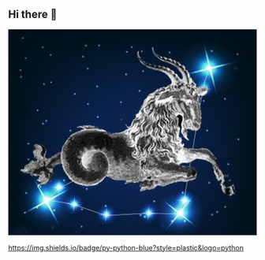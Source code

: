 ## Hi there 👋

<img src="https://github.com/TatianaOkhremenko/TatianaOkhremenko/blob/main/00_11.jpg">

https://img.shields.io/badge/py-python-blue?style=plastic&logo=python

